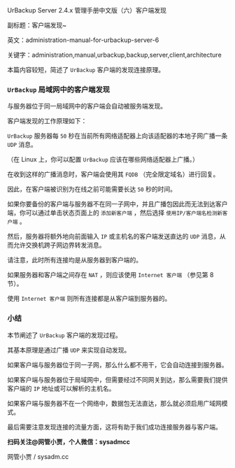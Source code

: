 UrBackup Server 2.4.x 管理手册中文版（六）客户端发现

副标题：客户端发现~

英文：administration-manual-for-urbackup-server-6

关键字：administration,manual,urbackup,backup,server,client,architecture



本篇内容较短，简述了 `UrBackup` 客户端的发现连接原理。



### `UrBackup` 局域网中的客户端发现

与服务器位于同一局域网中的客户端会自动被服务端发现。

客户端发现的工作原理如下：

`UrBackup` 服务器每 `50` 秒在当前所有网络适配器上向该适配器的本地子网广播一条 `UDP` 消息。

（在 Linux 上，你可以配置 `UrBackup` 应该在哪些网络适配器上广播。）

在收到这样的广播消息时，客户端会使用其 `FQDB` （完全限定域名）进行回复。

因此，在客户端被识别为在线之前可能需要长达 `50` 秒的时间。

如果你要备份的客户端与服务器不在同一子网中，并且广播包因此而无法到达客户端，你可以通过单击状态页面上的  `添加新客户端` ，然后选择 `使用IP/客户端名检测新客户端` 。

然后，服务器将额外地向前面输入 `IP` 或主机名的客户端发送直达的 `UDP` 消息，从而允许交换机跨子网边界转发消息。

请注意，此时所有连接均是从服务器到客户端的。

如果服务器和客户端之间存在 `NAT` ，则应该使用 `Internet 客户端` （参见第 8 节）。

使用 `Internet 客户端` 则所有连接都是从客户端到服务器的。 



### 小结

本节阐述了 `UrBackup` 客户端的发现过程。

其基本原理是通过广播 `UDP` 来实现自动发现。

如果客户端与服务器位于同一子网，那么什么都不用干，它会自动连接到服务器。

如果客户端与服务器位于局域网中，但需要经过不同网关到达，那么需要我们提供客户端的 `IP` 地址或可以解析的主机名。

如果客户端与服务器不在一个网络中，数据包无法直达，那么就必须启用广域网模式。

最后需要注意发现连接的流量方面，这将有助于我们成功连接服务器与客户端。



**扫码关注@网管小贾，个人微信：sysadmcc**

网管小贾 / sysadm.cc

